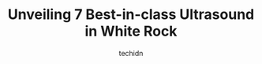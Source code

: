 ---
layout: ampstory
image: https://i0.wp.com/www.auto.or.id/wp-content/uploads/2023/06/white-rock-optometry-clinic-0-white-rock-1686327083.jpeg?resize=640,853
author: techidn
featured: false
description: White Rock, British Columbia, Canada is a haven for Ultrasound enthusiasts, boasting an impressive array of 7 top-notch establishments. Whether youre a seasoned connoisseur or simply curiou
title: Unveiling 7 Best-in-class Ultrasound in White Rock
cover:
   title: Unveiling 7 Best-in-class Ultrasound in White Rock
   subtitle: AUTO.OR.ID
   background: https://www.auto.or.id/wp-content/uploads/2023/06/white-rock-optometry-clinic-0-white-rock-1686327083.jpeg

pages: 
 - layout: thirds
   top: <h1>#1 Bodycomp Imaging Inc</h1>
   bottom: "<p>Went for a follow-up scan at their new location in White Rock. Easy to find near the Save On Foods. Friendly customer service and quick results! Got a bone scan too.</p>"
   background: https://www.auto.or.id/wp-content/uploads/2023/06/white-rock-optometry-clinic-1-white-rock-1686327085.jpeg
   backgroundblur: true
 - layout: thirds
   top: <h1>#2 Discovery 3D Ultrasound</h1>
   bottom: "<p>15300 105 Ave Unit 18A, Surrey, BC V3R 6A7, Canada</p>"
   background: https://www.auto.or.id/wp-content/uploads/2023/06/white-rock-optometry-clinic-2-white-rock-1686327085.jpeg
   cta:
      link: https://www.auto.or.id/unveiling-7-best-in-class-ultrasound-in-white-rock/
      text: Unveiling 7 Best-in-class Ultrasound in White Rock
 - layout: thirds
   top: <h1>#3 White Rock Optometry Clinic</h1>
   bottom: "<p>1656 Martin Dr #102, White Rock, BC V4A 6E7, Canada</p>"
   background: https://images.unsplash.com/photo-1532578498858-e21a39e0a449?ixlib=rb-4.0.3&ixid=MnwxMjA3fDB8MHxwaG90by1wYWdlfHx8fGVufDB8fHx8&auto=format&fit=crop&w=640&h=853&q=80
   cta:
      link: https://www.auto.or.id/unveiling-7-best-in-class-ultrasound-in-white-rock/
      text: Unveiling 7 Best-in-class Ultrasound in White Rock
 - layout: thirds
   top: <h1>#4 Access MRI - Surrey Clinic</h1>
   bottom: "<p>15137 56 Ave Unit 104, Surrey, BC V3S 9A5, Canada</p>"
   background: https://images.unsplash.com/photo-1608585813346-61d43d84de94?ixlib=rb-4.0.3&ixid=MnwxMjA3fDB8MHxwaG90by1wYWdlfHx8fGVufDB8fHx8&auto=format&fit=crop&w=640&h=853&q=80
   cta:
      link: https://www.auto.or.id/unveiling-7-best-in-class-ultrasound-in-white-rock/
      text: Unveiling 7 Best-in-class Ultrasound in White Rock
 - layout: thirds
   top: <h1>#5 3 D Mom and Baby Ultrasound</h1>
   bottom: "<p>16088 84 Ave #308, Surrey, BC V4N 0V9, Canada</p>"
   background: https://images.unsplash.com/photo-1525609004556-c46c7d6cf023?ixlib=rb-4.0.3&ixid=MnwxMjA3fDB8MHxwaG90by1wYWdlfHx8fGVufDB8fHx8&auto=format&fit=crop&w=640&h=853&q=80
   cta:
      link: https://www.auto.or.id/unveiling-7-best-in-class-ultrasound-in-white-rock/
      text: Unveiling 7 Best-in-class Ultrasound in White Rock
 - layout: thirds
   top: <h1>#6 Elysian Imaging and Diagnostics</h1>
   bottom: "<p>2626 Croydon Dr #200, Surrey, BC V3Z 0S8, Canada</p>"
   background: https://images.unsplash.com/photo-1553440569-bcc63803a83d?ixlib=rb-4.0.3&ixid=MnwxMjA3fDB8MHxwaG90by1wYWdlfHx8fGVufDB8fHx8&auto=format&fit=crop&w=640&h=853&q=80
   cta:
      link: https://www.auto.or.id/unveiling-7-best-in-class-ultrasound-in-white-rock/
      text: Unveiling 7 Best-in-class Ultrasound in White Rock
 - layout: thirds
   top: <h1>#7 BC Cancer - Breast Screening</h1>
   bottom: "<p>15476 Vine Ave, White Rock, BC V4B 5M2, Canada</p>"
   background: https://images.unsplash.com/photo-1594420307681-9abf0349f8e2?ixlib=rb-4.0.3&ixid=MnwxMjA3fDB8MHxwaG90by1wYWdlfHx8fGVufDB8fHx8&auto=format&fit=crop&w=640&h=853&q=80
   cta:
      link: https://www.auto.or.id/unveiling-7-best-in-class-ultrasound-in-white-rock/
      text: Unveiling 7 Best-in-class Ultrasound in White Rock
 - layout: thirds
   middle: Continue reading...
   background: https://images.unsplash.com/photo-1508974491678-7ec251d629fd?ixlib=rb-4.0.3&ixid=MnwxMjA3fDB8MHxwaG90by1wYWdlfHx8fGVufDB8fHx8&auto=format&fit=crop&w=640&h=853&q=80
   cta:
      link: https://www.auto.or.id/unveiling-7-best-in-class-ultrasound-in-white-rock/
      text: Unveiling 7 Best-in-class Ultrasound in White Rock

---